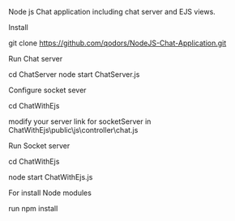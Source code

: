 Node js Chat application including chat server and EJS views.


Install

git clone https://github.com/qodors/NodeJS-Chat-Application.git


Run Chat server

cd ChatServer
node start ChatServer.js

Configure socket sever

cd ChatWithEjs

modify your server link for socketServer in ChatWithEjs\public\js\controller\chat.js

Run Socket server

cd ChatWithEjs

node start ChatWithEjs.js


For install Node modules

run npm install





